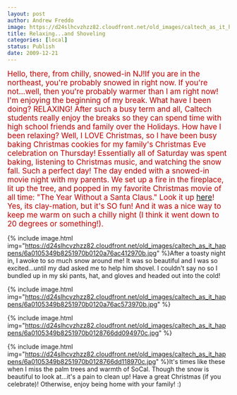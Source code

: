 ```yaml
---
layout: post
author: Andrew Freddo
image: https://d24slhcvzhzz82.cloudfront.net/old_images/caltech_as_it_happens/6a0105349b8251970b0128766dce1d970c.jpg
title: Relaxing...and Shoveling
categories: [local]
status: Publish
date: 2009-12-21
---
```


<span style="color: #c00000; font-size: 17px;"><span style="color: #c00000; font-size: 17px;">Hello, there, from chilly, snowed-in NJ!If you are in the northeast, you're probably snowed in right now. If you're not...well, then you're probably warmer than I am right now! I'm enjoying the beginning of my break. What have I been doing? RELAXING! After such a busy term and all, Caltech students really enjoy the breaks so they can spend time with high school friends and family over the Holidays. How have I been relaxing? Well, I LOVE Christmas, so I have been busy baking Christmas cookies for my family's Christmas Eve celebration on Thursday! Essentially all of Saturday was spent baking, listening to Christmas music, and watching the snow fall. Such a perfect day!
The day ended with a snowed-in movie night with my parents. We set up a fire in the fireplace, lit up the tree, and popped in my favorite Christmas movie of all time: "The Year Without a Santa Claus." Look it up <a href="https://www.imdb.com/title/tt0072424/">here</a>! Yes, its clay-mation, but it's SO fun! And it was a nice way to keep me warm on such a chilly night (I think it went down to 20 degrees or something!).


{% include image.html img="https://d24slhcvzhzz82.cloudfront.net/old_images/caltech_as_it_happens/6a0105349b8251970b0120a76ac412970b.jpg" %}After a toasty night in, I awoke to so much snow around me! It was so beautiful and I was so excited...until my dad asked me to help him shovel. I couldn't say no so I bundled up in my ski pants, hat, and gloves and headed out into the cold!

{% include image.html img="https://d24slhcvzhzz82.cloudfront.net/old_images/caltech_as_it_happens/6a0105349b8251970b0120a76ac573970b.jpg" %}

{% include image.html img="https://d24slhcvzhzz82.cloudfront.net/old_images/caltech_as_it_happens/6a0105349b8251970b0128766dd094970c.jpg" %}

{% include image.html img="https://d24slhcvzhzz82.cloudfront.net/old_images/caltech_as_it_happens/6a0105349b8251970b0128766dd118970c.jpg" %}It's times like these when I miss the palm trees and warmth of SoCal. Though the snow is beautiful to look at...it's a pain to clean up!
Have a great Christmas (if you celebrate)! Otherwise, enjoy being home with your family! :)
